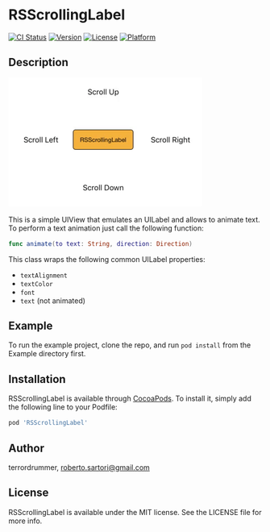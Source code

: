 # RSScrollingLabel

[![CI Status](https://img.shields.io/travis/terrordrummer/RSScrollingLabel.svg?style=flat)](https://travis-ci.org/terrordrummer/RSScrollingLabel)
[![Version](https://img.shields.io/cocoapods/v/RSScrollingLabel.svg?style=flat)](https://cocoapods.org/pods/RSScrollingLabel)
[![License](https://img.shields.io/cocoapods/l/RSScrollingLabel.svg?style=flat)](https://cocoapods.org/pods/RSScrollingLabel)
[![Platform](https://img.shields.io/cocoapods/p/RSScrollingLabel.svg?style=flat)](https://cocoapods.org/pods/RSScrollingLabel)

## Description
![RSSrollingLabel example, component is at the center and the four buttons trigger the corresponding text animation.](RSScrollingLabelDemo.gif)

This is a simple UIView that emulates an UILabel and allows to animate text. To perform a text animation just call the following function:

```swift
func animate(to text: String, direction: Direction)
```

This class wraps the following common UILabel properties:

* `textAlignment`
* `textColor`
* `font`
* `text` (not animated)

## Example

To run the example project, clone the repo, and run `pod install` from the Example directory first.

## Installation

RSScrollingLabel is available through [CocoaPods](https://cocoapods.org). To install
it, simply add the following line to your Podfile:

```ruby
pod 'RSScrollingLabel'
```

## Author

terrordrummer, roberto.sartori@gmail.com

## License

RSScrollingLabel is available under the MIT license. See the LICENSE file for more info.
